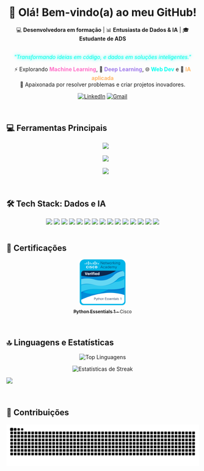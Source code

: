<div align="center">

<h1 align="center">👋 Olá! Bem-vindo(a) ao meu GitHub!</h1>

<p align="center">
  💻 <b>Desenvolvedora em formação</b> | 
  📊 <b>Entusiasta de Dados & IA</b> | 
  🎓 <b>Estudante de ADS</b><br><br>
  
  <i style="color:#00ffea; text-shadow: 0 0 8px #00ffea;">"Transformando ideias em código, e dados em soluções inteligentes."</i>
</p>

<p align="center">
  ⚡ Explorando <b style="color:#ff6ec7;">Machine Learning</b>, 
  🔮 <b style="color:#9f7aea;">Deep Learning</b>, 
  🌐 <b style="color:#00fff0;">Web Dev</b> e 
  🚀 <b style="color:#ffb86c;">IA aplicada</b> <br>
  🎯 Apaixonada por resolver problemas e criar projetos inovadores.
</p>

</div>

<div align="center">

[![LinkedIn](https://img.shields.io/badge/💼%20LinkedIn-0A66C2?style=for-the-badge&logo=linkedin&logoColor=white)](https://www.linkedin.com/in/agatha-ruiz-757111331/)
[![Gmail](https://img.shields.io/badge/%20Gmail-D14836?style=for-the-badge&logo=gmail&logoColor=white)](mailto:agathacaracco.rz@gmail.com)

</div>

<br>

## 💻 Ferramentas Principais

<p align="center">
    <img src="https://skillicons.dev/icons?i=html,css,js,python,r,java,cs,c&perline=8&theme=light&style=flat" />
</p>

<p align="center">
    <img src="https://skillicons.dev/icons?i=git,github,vscode,docker,kubernetes,azure,aws,gcp&perline=8&theme=light&style=flat" />
</p>

<p align="center">
    <img src="https://skillicons.dev/icons?i=mysql,postgresql,mongodb,sqlite,anaconda,figma&perline=8&theme=light&style=flat" />
</p>

<br>

## 🛠️ Tech Stack: Dados e IA

<div align="center">
<img src="https://img.shields.io/badge/PyTorch-EE4C2C?style=for-the-badge&logo=pytorch&logoColor=white&colorA=D22B2B"/>
<img src="https://img.shields.io/badge/Keras-D00000?style=for-the-badge&logo=keras&logoColor=white&colorA=DC143C"/>
<img src="https://img.shields.io/badge/TensorFlow-FF6F00?style=for-the-badge&logo=tensorflow&logoColor=white&colorA=FF8C00"/>
<img src="https://img.shields.io/badge/Scikit--Learn-F7931E?style=for-the-badge&logo=scikit-learn&logoColor=white&colorA=FFA500"/>
<img src="https://img.shields.io/badge/HuggingFace-FFD233?style=for-the-badge&logo=huggingface&logoColor=black&colorA=FFB800"/>

<img src="https://img.shields.io/badge/Streamlit-FF4B4B?style=for-the-badge&logo=streamlit&logoColor=white&colorA=D22B2B"/>
<img src="https://img.shields.io/badge/OpenAI-412991?style=for-the-badge&logo=openai&logoColor=white&colorA=2E1C66"/>
<img src="https://img.shields.io/badge/LangChain-4B0082?style=for-the-badge&logo=python&logoColor=white&colorA=2B004D"/>
<img src="https://img.shields.io/badge/Matplotlib-013243?style=for-the-badge&logo=plotly&logoColor=white&colorA=6A5ACD"/>

<img src="https://img.shields.io/badge/SciPy-0C55A5?style=for-the-badge&logo=scipy&logoColor=white&colorA=4169E1"/>
<img src="https://img.shields.io/badge/Pandas-150458?style=for-the-badge&logo=pandas&logoColor=white&colorA=0000CD"/>
<img src="https://img.shields.io/badge/Plotly-3F4F75?style=for-the-badge&logo=plotly&logoColor=white&colorA=1976D2"/>
<img src="https://img.shields.io/badge/Numpy-013243?style=for-the-badge&logo=numpy&logoColor=white&colorA=1E90FF"/>
<img src="https://img.shields.io/badge/FastAPI-009688?style=for-the-badge&logo=fastapi&logoColor=white&colorA=20B2AA"/>
<img src="https://img.shields.io/badge/Yolo-A2E4B8?style=for-the-badge&logo=yolo&logoColor=black&colorA=76B98F"/>
</div>

<br>

## 📜 Certificações

<p align="center">
  <a href="https://www.credly.com/badges/f67694bb-70e2-435d-8f81-7779b8a83bc4/public_url">
    <img src="assets/images/python-essentials-1.1.png" width="120"><br>
    <sub><b>Python Essentials 1</b> - Cisco</sub>
  </a>
</p>

<br>

## 🔝 Linguagens e Estatísticas

<div align="center">
  
  <img 
    src="https://github-readme-stats.vercel.app/api/top-langs/?username=AgathaCRuiz&layout=compact&hide_border=true&title_color=00ffea&text_color=00cfff&icon_color=79ff97&bg_color=30,0b0c1b,1a1f3a,0f111a" 
    alt="Top Linguagens"
    />

<img 
    height="180em" 
    src="https://github-readme-streak-stats.herokuapp.com/?user=AgathaCRuiz&hide_border=true&ring=00ffea&fire=ff6ec7&currStreakNum=00ffea&sideNums=00cfff&currStreakLabel=79ff97&sideLabels=ffffff&dates=00cfff&background=30,0b0c1b,1a1f3a,0f111a" 
    alt="Estatísticas de Streak" 
    />

</div>

[![](https://visitcount.itsvg.in/api?id=AgathaCRuiz&icon=0&color=0)](https://visitcount.itsvg.in)

<br>

## 🐍 Contribuições

<p align="center">
  <img 
    alt="github contribution grid snake animation" 
    src="https://raw.githubusercontent.com/AgathaCRuiz/AgathaCRuiz/output/github-contribution-grid-snake-dark.svg"
  >
</p>
